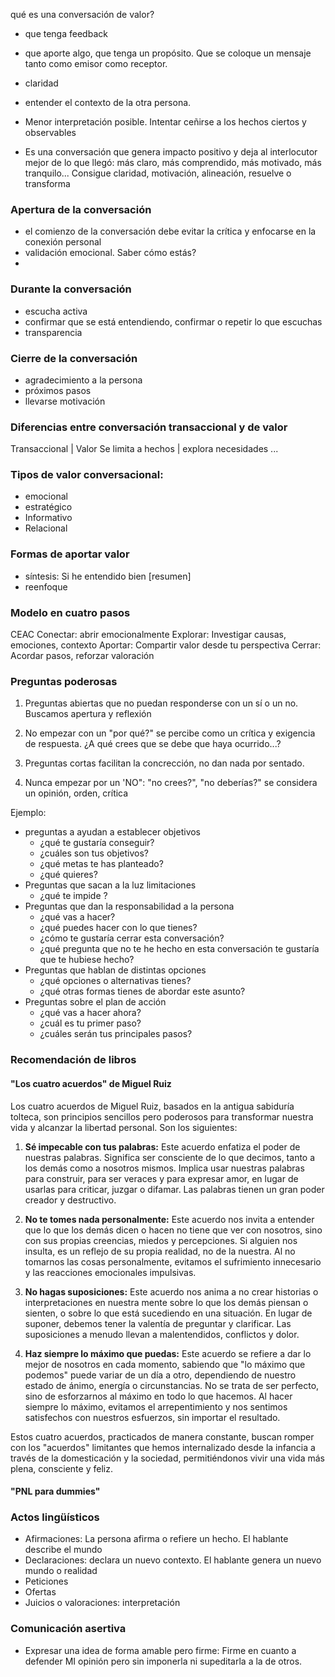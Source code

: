 qué es una conversación de valor?
- que tenga feedback
- que aporte algo, que tenga un propósito. Que se coloque un mensaje tanto como emisor como receptor.
- claridad
- entender el contexto de la otra persona. 
- Menor interpretación posible. Intentar ceñirse a los hechos ciertos y observables

- Es una conversación que genera impacto positivo y deja al interlocutor mejor de lo que llegó: más claro, más comprendido, más motivado, más tranquilo... Consigue claridad, motivación, alineación, resuelve o transforma

### Apertura de la conversación

- el comienzo de la conversación debe evitar la crítica y enfocarse en la conexión personal
- validación emocional. Saber cómo estás?
- 

### Durante la conversación

- escucha activa
- confirmar que se está entendiendo, confirmar o repetir lo que escuchas
- transparencia

### Cierre de la conversación

- agradecimiento a la persona
- próximos pasos
- llevarse motivación
### Diferencias entre conversación transaccional y de valor

Transaccional  |  Valor
Se limita a hechos | explora necesidades
...

### Tipos de valor conversacional:
- emocional
- estratégico
- Informativo
- Relacional

### Formas de aportar valor
- síntesis: Si he entendido bien [resumen]
- reenfoque

### Modelo en cuatro pasos

CEAC
Conectar: abrir emocionalmente
Explorar: Investigar causas, emociones, contexto
Aportar: Compartir valor desde tu perspectiva
Cerrar: Acordar pasos, reforzar valoración

### Preguntas poderosas
1. Preguntas abiertas
que no puedan responderse con un sí o un no. Buscamos apertura y reflexión

2. No empezar con un "por qué?"
se percibe como un crítica y exigencia de respuesta. ¿A qué crees que se debe que haya ocurrido...?

3. Preguntas cortas
facilitan la concrección, no dan nada por sentado.

4. Nunca empezar por un 'NO": "no crees?", "no deberías?"
se considera un opinión, orden, crítica

Ejemplo:
- preguntas a ayudan a establecer objetivos
	- ¿qué te gustaría conseguir?
	- ¿cuáles son tus objetivos?
	- ¿qué metas te has planteado?
	- ¿qué quieres?
- Preguntas que sacan a la luz limitaciones
	- ¿qué te impide ?
- Preguntas que dan la responsabilidad a la persona
	- ¿qué vas a hacer?
	- ¿qué puedes hacer con lo que tienes?
	- ¿cómo te gustaría cerrar esta conversación?
	- ¿qué pregunta que no te he hecho en esta conversación te gustaría que te hubiese hecho?
- Preguntas que hablan de distintas opciones
	- ¿qué opciones o alternativas tienes?
	- ¿qué otras formas tienes de abordar este asunto?
- Preguntas sobre el plan de acción
	- ¿qué vas a hacer ahora?
	- ¿cuál es tu primer paso?
	- ¿cuáles serán tus principales pasos?





### Recomendación de libros
#### "Los cuatro acuerdos" de Miguel Ruiz

Los cuatro acuerdos de Miguel Ruiz, basados en la antigua sabiduría tolteca, son principios sencillos pero poderosos para transformar nuestra vida y alcanzar la libertad personal. Son los siguientes:

1. **Sé impecable con tus palabras:** Este acuerdo enfatiza el poder de nuestras palabras. Significa ser consciente de lo que decimos, tanto a los demás como a nosotros mismos. Implica usar nuestras palabras para construir, para ser veraces y para expresar amor, en lugar de usarlas para criticar, juzgar o difamar. Las palabras tienen un gran poder creador y destructivo.
    
2. **No te tomes nada personalmente:** Este acuerdo nos invita a entender que lo que los demás dicen o hacen no tiene que ver con nosotros, sino con sus propias creencias, miedos y percepciones. Si alguien nos insulta, es un reflejo de su propia realidad, no de la nuestra. Al no tomarnos las cosas personalmente, evitamos el sufrimiento innecesario y las reacciones emocionales impulsivas.
    
3. **No hagas suposiciones:** Este acuerdo nos anima a no crear historias o interpretaciones en nuestra mente sobre lo que los demás piensan o sienten, o sobre lo que está sucediendo en una situación. En lugar de suponer, debemos tener la valentía de preguntar y clarificar. Las suposiciones a menudo llevan a malentendidos, conflictos y dolor.
    
4. **Haz siempre lo máximo que puedas:** Este acuerdo se refiere a dar lo mejor de nosotros en cada momento, sabiendo que "lo máximo que podemos" puede variar de un día a otro, dependiendo de nuestro estado de ánimo, energía o circunstancias. No se trata de ser perfecto, sino de esforzarnos al máximo en todo lo que hacemos. Al hacer siempre lo máximo, evitamos el arrepentimiento y nos sentimos satisfechos con nuestros esfuerzos, sin importar el resultado.
    

Estos cuatro acuerdos, practicados de manera constante, buscan romper con los "acuerdos" limitantes que hemos internalizado desde la infancia a través de la domesticación y la sociedad, permitiéndonos vivir una vida más plena, consciente y feliz.

#### "PNL para dummies" 


### Actos lingüísticos
- Afirmaciones: La persona afirma o refiere un hecho. El hablante describe el mundo
- Declaraciones: declara un nuevo contexto. El hablante genera un nuevo mundo o realidad
- Peticiones
- Ofertas
- Juicios o valoraciones: interpretación

### Comunicación asertiva
- Expresar una idea de forma amable pero firme: Firme en cuanto a defender MI opinión pero sin imponerla ni supeditarla a la de otros.